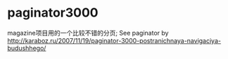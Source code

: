 paginator3000
=============

magazine项目用的一个比较不错的分页;
See paginator by http://karaboz.ru/2007/11/19/paginator-3000-postranichnaya-navigaciya-budushhego/
